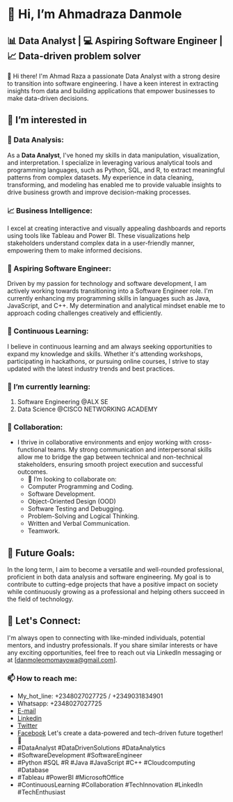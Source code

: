 # 👋 Hi, I’m Ahmadraza Danmole
## 📊 Data Analyst | 💻 Aspiring Software Engineer | 📈 Data-driven problem solver

👋 Hi there! I'm Ahmad Raza a passionate Data Analyst with a strong desire to transition into software engineering. 
I have a keen interest in extracting insights from data and building applications that empower businesses to make data-driven decisions.
## 👀 I’m interested in
### 💼 Data Analysis:
As a **Data Analyst**, I've honed my skills in data manipulation, visualization, and interpretation. I specialize in leveraging various analytical tools and programming languages, such as Python, SQL, and R, to extract meaningful patterns from complex datasets. My experience in data cleaning, transforming, and modeling has enabled me to provide valuable insights to drive business growth and improve decision-making processes.

### 📈 Business Intelligence:
I excel at creating interactive and visually appealing dashboards and reports using tools like Tableau and Power BI. These visualizations help stakeholders understand complex data in a user-friendly manner, empowering them to make informed decisions.

### 🌟 Aspiring Software Engineer:
Driven by my passion for technology and software development, I am actively working towards transitioning into a Software Engineer role. I'm currently enhancing my programming skills in languages such as Java, JavaScript, and C++. My determination and analytical mindset enable me to approach coding challenges creatively and efficiently.

### 🚀 Continuous Learning:
I believe in continuous learning and am always seeking opportunities to expand my knowledge and skills. Whether it's attending workshops, participating in hackathons, or pursuing online courses, I strive to stay updated with the latest industry trends and best practices.
### 🌱 I’m currently learning:
   1. Software Engineering @ALX SE
   2. Data Science @CISCO NETWORKING ACADEMY

### 🤝 Collaboration:
- I thrive in collaborative environments and enjoy working with cross-functional teams. My strong communication and interpersonal skills allow me to bridge the gap between technical and non-technical stakeholders,
ensuring smooth project execution and successful outcomes.
    - 💞️ I’m looking to collaborate on:
    - Computer Programming and Coding.
    - Software Development.
    - Object-Oriented Design (OOD)
    - Software Testing and Debugging.
    - Problem-Solving and Logical Thinking.
    - Written and Verbal Communication.
    - Teamwork.
      
 ## 🎯 Future Goals:
In the long term, I aim to become a versatile and well-rounded professional, proficient in both data analysis and software engineering.
My goal is to contribute to cutting-edge projects that have a positive impact on society while continuously growing as a professional and helping others succeed in the field of technology.

## 📧 Let's Connect:
I'm always open to connecting with like-minded individuals, potential mentors, and industry professionals.
If you share similar interests or have any exciting opportunities, feel free to reach out via LinkedIn messaging or at [danmoleomomayowa@gmail.com].
### 📫 How to reach me: 
  - My_hot_line: +2348027027725 / +2349031834901
  - Whatsapp:    +2348027027725
  - [E-mail](danmoleomomayowa@gmail.com)
  - [Linkedin](https://www.linkedin.com/in/ahmadraza-danmole-62202122a/)
  - [Twitter](https://twitter.com/Razadan1)
  - [Facebook](https://www.facebook.com/danmole.omomayowa?_rdc=1&_rdr)
Let's create a data-powered and tech-driven future together! 🚀
- #DataAnalyst  #DataDrivenSolutions #DataAnalytics 
- #SoftwareDevelopment #SoftwareEngineer
- #Python #SQL #R #Java #JavaScript #C++ #Cloudcomputing #Database
- #Tableau #PowerBI #MicrosoftOffice
- #ContinuousLearning #Collaboration #TechInnovation #LinkedIn #TechEnthusiast

<!---
Razadan1/Razadan1 is a ✨ unique ✨ repository because its `README.md` (this file) appears on your GitHub profile.
You can click the Preview link to take a look at your changes.
--->
